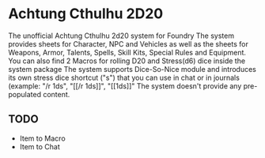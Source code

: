 # Achtung Cthulhu 2D20

The unofficial Achtung Cthulhu 2d20 system for Foundry
The system provides sheets for Character, NPC and Vehicles as well as the sheets for Weapons, Armor, Talents, Spells, Skill Kits, Special Rules and Equipment.
You can also find 2 Macros for rolling D20 and Stress(d6) dice inside the system package
The system supports Dice-So-Nice module and introduces its own stress dice shortcut ("s") that you can use in chat or in journals (example: "/r 1ds", "[[/r 1ds]]", "[[1ds]]"
The system doesn't provide any pre-populated content.

## TODO
- Item to Macro
- Item to Chat
